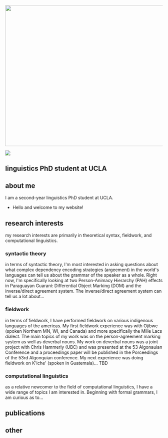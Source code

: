 <img src="/assets/IMG_5563.jpeg" class="responsive" width="600" height="450" />

<img
  srcset="/assets/IMG_5563.jpeg 600w 450h, /assets/IMG_5563.jpeg 300w 225h"
  sizes="(max-width: 600px) 240px,
         400px (max-height: 450px)"
  src="/assets/IMG_5563.jpeg"
/>

## linguistics PhD student at UCLA

## about me

I am a second-year linguistics PhD student at UCLA.

- Hello and welcome to my website!

## research interests

my research interests are primarily in theoretical syntax, fieldwork, and computational linguistics.

### syntactic theory
in terms of syntactic theory, I'm most interested in asking questions about what complex dependency encoding strategies (argeement) in the world's languages can tell us about the grammar of the speaker as a whole. Right now, I'm specifically looking at two Person-Animacy Hierarchy (PAH) effects in Paraguayan Guaraní: Differential Object Marking (DOM) and the inverse/direct agreement system. The inverse/direct agreement system can tell us a lot about...

### fieldwork
in terms of fieldwork, I have performed fieldwork on various indigenous languages of the americas. My first fieldwork experience was with Ojibwe (spoken Northern MN, WI, and Canada) and more specifically the Mille Lacs dialect. The main topics of my work was on the person-agreement marking system as well as deverbal nouns. My work on deverbal nouns was a joint project with Chris Hammerly (UBC) and was presented at the 53 Algonauian Conference and a proceedings paper will be published in the Porceedings of the 53rd Algonquian conference. My next experience was doing fieldwork on K'iche' (spoken in Guatemala)... TBD

### computational linguistics
as a relative newcomer to the field of computational linguistics, I have a wide range of topics I am interested in. Beginning with formal grammars, I am curious as to...


## publications

## other
